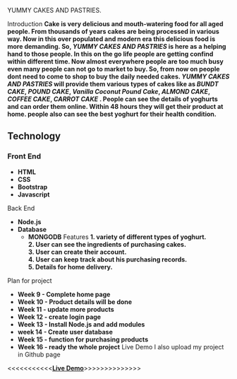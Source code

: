  YUMMY CAKES AND PASTRIES. 

 Introduction
**Cake is very delicious and mouth-watering food for all aged people. From thousands of years cakes are being processed in various way. Now in this over populated and modern era this delicious food is more demanding. So, *YUMMY CAKES AND PASTRIES* is here as a helping hand to those people. In this on the go life people are getting confind within different time. Now almost everywhere people are too much busy even many people can not go to market to buy. So, from now on people dont need to come to shop to buy the daily needed cakes. *YUMMY CAKES AND PASTRIES* will provide them various types of cakes like as *BUNDT CAKE*, *POUND CAKE*, *Vanilla Coconut Pound Cake*, *ALMOND CAKE*, *COFFEE CAKE*, *CARROT CAKE* . People can see the details of yoghurts and can order them online. Within 48 hours they will get their product at home. people also can see the best yoghurt for their health condition.**

## Technology
### Front End
* **HTML**
* **CSS**
* **Bootstrap**
* **Javascript**

 Back End
* **Node.js**
* **Database**
    * **MONGODB**
 Features
**1. variety of different types of yoghurt.**        
**2. User can see the ingredients of purchasing cakes.**       
**3. User can create their account.**        
**4. User can keep track about his purchasing records.**       
**5. Details for home delivery.**         

 Plan for project

* **Week 9 - Complete home page**
* **Week 10 - Product details will be done**
* **Week 11 - update more products**
* **Week 12 - create login page**
* **Week 13 - Install Node.js and add modules**
* **week 14 - Create user database**
* **Week 15 - function for purchasing products**
* **Week 16 - ready the whole project**
 Live Demo
I also upload my project in Github page

<<<<<<<<<<<**[Live Demo](https://alammdashraful-yummy-cakes-and-pastries-6.glitch.me/)**>>>>>>>>>>>>>>
